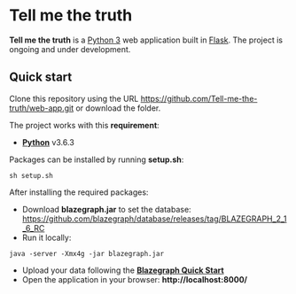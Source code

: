 # Tell me the truth

**Tell me the truth** is a [Python 3](https://www.python.org/downloads/) web application built in [Flask](https://flask.palletsprojects.com/en/2.3.x/). 
The project is ongoing and under development.

## Quick start

Clone this repository using the URL https://github.com/Tell-me-the-truth/web-app.git
or download the folder.

The project works with this **requirement**:

- [**Python**](https://www.python.org/downloads/) v3.6.3

Packages can be installed by running **setup.sh**:
```
sh setup.sh
```

After installing the required packages:

- Download **blazegraph.jar** to set the database: https://github.com/blazegraph/database/releases/tag/BLAZEGRAPH_2_1_6_RC
- Run it locally:
```
java -server -Xmx4g -jar blazegraph.jar
```
- Upload your data following the [**Blazegraph Quick Start**](https://github.com/blazegraph/database/wiki/Quick_Start)
- Open the application in your browser: **http://localhost:8000/**
